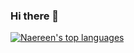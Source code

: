 ### Hi there 👋

<!--[![Anurag's github stats](https://github-readme-stats.vercel.app/api?username=elodiejl&theme=blue-green)](https://github.com/anuraghazra/github-readme-stats)-->

[![Naereen's top languages](https://github-readme-stats.vercel.app/api/top-langs/?username=elodiejl&theme=blue-green)](https://github.com/anuraghazra/github-readme-stats)

<!--
**elodiejl/elodiejl** is a ✨ _special_ ✨ repository because its `README.md` (this file) appears on your GitHub profile.

Here are some ideas to get you started:

- 🔭 I’m currently working on ...
- 🌱 I’m currently learning ...
- 👯 I’m looking to collaborate on ...
- 🤔 I’m looking for help with ...
- 💬 Ask me about ...
- 📫 How to reach me: ...
- 😄 Pronouns: ...
- ⚡ Fun fact: ...
-->
